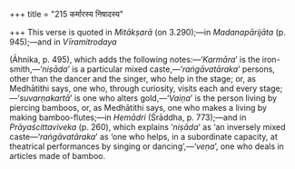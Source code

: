 +++
title = "215 कर्मारस्य निषादस्य"

+++
This verse is quoted in *Mitākṣarā* (on 3.290);—in *Madanapārijāta* (p.
945);—and in *Vīramitrodaya*

(Āhnika, p. 495), which adds the following notes:—‘*Karmāra*’ is the
iron-smith,—‘*niṣāda*’ is a particular mixed caste,—‘*raṅgāvatāraka*’
persons, other than the dancer and the singer, who help in the stage;
or, as Medhātithi says, one who, through curiosity, visits each and
every stage;—‘*suvarṇakartā*’ is one who alters gold,—‘*Vaiṇa*’ is the
person living by piercing bamboos, or, as Medhātithi says, one who makes
a living by making bamboo-flutes;—in *Hemādri* (Śrāddha, p. 773);—and in
*Prāyaścittaviveka* (p. 260), which explains ‘*niṣāda*’ as ‘an inversely
mixed caste—‘*raṅgāvatāraka*’ as ‘one who helps, in a subordinate
capacity, at theatrical performances by singing or dancing’,—‘*veṇa*’,
one who deals in articles made of bamboo.


